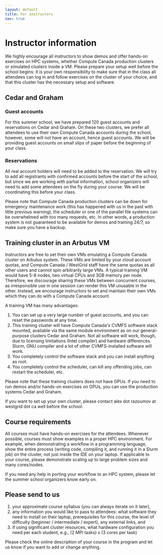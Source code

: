 ```yaml
---
layout: default
title: For instructors
nav: true
---
```


# Instructor information

We highly encourage all instructors to show demos and offer hands-on exercises on HPC systems, whether
Compute Canada production clusters or simulated clusters inside a VM. Please prepare your setup well
before the school begins: it is your own responsibility to make sure that in the class all attendees can
log in and follow exercises on the cluster of your choice, and that this cluster has the necessary setup
and software.

## Cedar and Graham

### Guest accounts

For this summer school, we have prepared 120 guest accounts and reservations on Cedar and Graham. On
these two clusters, we prefer all attendees to use their own Compute Canada accounts during the school,
however, some will not have an account, hence guest accounts. We will be providing guest accounts on
small slips of paper before the beginning of your class.

### Reservations

All real account holders will need to be added to the reservation. We will try to add all registrants
with confirmed accounts before the start of the school, but since we are working with partial
information, school organizers will need to add some attendees on the fly during your course. We will be
coordinating this before your class.

Please note that Compute Canada production clusters can be down for emergency maintenance work (this has
happened with us in the past with little previous warning), the scheduler or one of the parallel file
systems can be overwhelmed with too many requests, etc. In other words, a production system is not
guaranteed to be available for demos and training 24/7, so make sure you have a backup.

## Training cluster in an Arbutus VM

Instructors are free to set their own VMs emulating a Compute Canada cluster on Arbutus system. These VMs
are limited by your cloud account quotas, and Compute Canada / WestGrid staff have the same quotas as all
other users and cannot spin arbitrarily large VMs. A typical training VM would have 5-8 nodes, two
virtual CPUs and 3GB memory per node. Therefore, we discourage sharing these VMs between concurrent
courses, as irresponsible use in one session can render this VM unusable in the other. Instead, we
encourage instructors to set and maintain their own VMs which they can do with a Compute Canada account.

A training VM has many advantages:

1. You can set up a very large number of guest accounts, and you can reset the passwords at any time.
1. This training cluster will have Compute Canada's CVMFS software stack mounted, available via the same
   module environment as on our general-purpose clusters Cedar and Graham. Not all software will work,
   though, due to licensing limitations (Intel compiler) and hardware differences. Slurm, GNU
   compiler and a lot of other CVMFS-installed software will work.
1. You completely control the software stack and you can install anything as root.
1. You completely control the scheduler, can kill any offending jobs, can restart the scheduler, etc.

Please note that these training clusters does not have GPUs. If you need to run demos and/or hands-on
exercises on GPUs, you can use the production systems Cedar and Graham.

If you want to set up your own cluster, please contact alex dot razoumov at westgrid dot ca well before
the school.

## Course requirements

All courses must have hands-on exercises for the attendees. Whenever possible, courses must show examples
in a proper HPC environment. For example, when demonstrating a workflow in a programming language, show
the entire process (writing code, compiling it, and running it in a Slurm job) on the cluster, not just
inside the IDE on your laptop. If applicable to your course, please demonstrate scaling up to large
problem sizes and many cores/nodes.

If you need any help in porting your workflow to an HPC system, please let the summer school organizers
know early on.

## Please send to us

1. your approximate course syllabus (you can always iterate on it later),
1. any information you would like to pass to attendees: what software they need to install on their
   laptop, prerequisites for this course, the level of difficulty (beginner / intermediate / expert), any
   external links, and
1. if using significant cluster resources, what hardware configuration you need per each student, e.g.,
   (2 MPI tasks) x (3 cores per task)

Please check the online description of your course in the program and let us know if you want to add or
change anything.

<!-- ## Using reservations on Cedar and Graham -->

<!-- To use the summer school reservations on the clusters, in addition to all other flags, you will need to -->
<!-- pass the following flags to Slurm: -->

<!-- * for CPU jobs: -->
<!-- ~~~ {.bash} -->
<!-- --account=wgssubc-wa_cpu --reservation=wgssubc-wr_cpu -->
<!-- ~~~ -->

<!-- * for GPU jobs  -->
<!-- ~~~ {.bash} -->
<!-- --gres=gpu:1 --account=wgssubc-wa_gpu --reservation=wgssubc-wr_gpu -->
<!-- ~~~ -->

<!-- All instructors, registered attendees with CC accounts, and all guest accounts have been added to the -->
<!-- reservations. If you need to add anyone else to a reservation, please contact Alex Razoumov. -->
